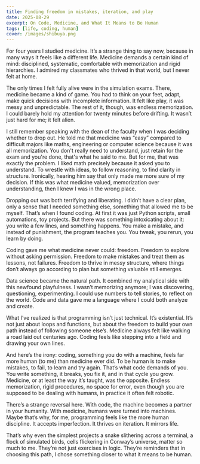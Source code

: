 ```yaml
---
title: Finding freedom in mistakes, iteration, and play
date: 2025-08-29
excerpt: On Code, Medicine, and What It Means to Be Human
tags: [life, coding, human]
cover: /images/shibuya.png
---
```


For four years I studied medicine. It’s a strange thing to say now, because in many ways it feels like a different life. Medicine demands a certain kind of mind: disciplined, systematic, comfortable with memorization and rigid hierarchies. I admired my classmates who thrived in that world, but I never felt at home.

The only times I felt fully alive were in the simulation exams. There, medicine became a kind of game. You had to think on your feet, adapt, make quick decisions with incomplete information. It felt like play, it was messy and unpredictable. The rest of it, though, was endless memorization. I could barely hold my attention for twenty minutes before drifting. It wasn’t just hard for me; it felt alien.

I still remember speaking with the dean of the faculty when I was deciding whether to drop out. He told me that medicine was “easy” compared to difficult majors like maths, engineering or computer science because it was all memorization. You don't really need to understand, just retain for the exam and you're done, that's what he said to me. But for me, that was exactly the problem. I liked math precisely because it asked you to understand. To wrestle with ideas, to follow reasoning, to find clarity in structure. Ironically, hearing him say that only made me more sure of my decision. If this was what medicine valued, memorization over understanding, then I knew I was in the wrong place.

Dropping out was both terrifying and liberating. I didn’t have a clear plan, only a sense that I needed something else, something that allowed me to be myself. That’s when I found coding. At first it was just Python scripts, small automations, toy projects. But there was something intoxicating about it: you write a few lines, and something happens. You make a mistake, and instead of punishment, the program teaches you. You tweak, you rerun, you learn by doing.

Coding gave me what medicine never could: freedom. Freedom to explore without asking permission. Freedom to make mistakes and treat them as lessons, not failures. Freedom to thrive in messy structure, where things don’t always go according to plan but something valuable still emerges.

Data science became the natural path. It combined my analytical side with this newfound playfulness. I wasn’t memorizing anymore; I was discovering, questioning, experimenting. I could use numbers to tell stories, to reflect on the world. Code and data gave me a language where I could both analyze and create.

What I’ve realized is that programming isn’t just technical. It’s existential. It’s not just about loops and functions, but about the freedom to build your own path instead of following someone else’s. Medicine always felt like walking a road laid out centuries ago. Coding feels like stepping into a field and drawing your own lines.

And here’s the irony: coding, something you do with a machine, feels far more human (to me) than medicine ever did. To be human is to make mistakes, to fail, to learn and try again. That’s what code demands of you. You write something, it breaks, you fix it, and in that cycle you grow. Medicine, or at least the way it’s taught, was the opposite. Endless memorization, rigid procedures, no space for error, even though you are supposed to be dealing with humans, in practice it often felt robotic.

There’s a strange reversal here. With code, the machine becomes a partner in your humanity. With medicine, humans were turned into machines. Maybe that’s why, for me, programming feels like the more human discipline. It accepts imperfection. It thrives on iteration. It mirrors life.

That’s why even the simplest projects a snake slithering across a terminal, a flock of simulated birds, cells flickering in Conway’s universe, matter so much to me. They’re not just exercises in logic. They’re reminders that in choosing this path, I chose something closer to what it means to be human.
